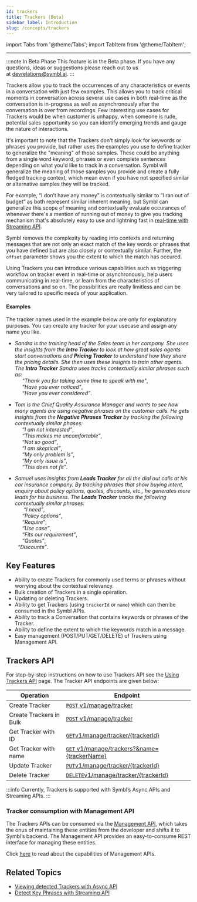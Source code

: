 ```yaml
---
id: trackers
title: Trackers (Beta)
sidebar_label: Introduction
slug: /concepts/trackers
---
```


import Tabs from '@theme/Tabs';
import TabItem from '@theme/TabItem';

---

:::note In Beta Phase
This feature is in the Beta phase. If you have any questions, ideas or suggestions please reach out to us at devrelations@symbl.ai.
:::

Trackers allow you to track the occurrences of any characteristics or events in a conversation with just few examples. This allows you to track critical moments in conversation across several use cases in both real-time as the conversation is in-progress as well as asynchronously after the conversation is over from recordings. Few interesting use cases for Trackers would be when customer is unhappy, when someone is rude, potential sales opportunity so you can identify emerging trends and gauge the nature of interactions. 

It's important to note that the Trackers don't simply look for keywords or phrases you provide, but rather uses the examples you use to define tracker to generalize the "meaning" of those samples. These could be anything from a single word keyword, phrases or even complete sentences depending on what you'd like to track in a conversation. Symbl will generalize the meaning of those samples you provide and create a fully fledged tracking context, which mean even if you have not specified similar or alternative samples they will be tracked. 

For example, “I don’t have any money” is contextually similar to “I ran out of budget” as both represent similar inherent meaning, but Symbl can generalize this scope of meaning and contextually evaluate occurances of whenever there's a mention of running out of money to give you tracking mechanism that's absolutely easy to use and lightning fast in [real-time with Streaming API](/streaming-api/api-reference#using-trackers).

Symbl removes the complexity by reading into contexts and returning messages that are not only an exact match of the key words or phrases that you have defined but are also closely or contextually similar. Further, the `offset` parameter shows you the extent to which the match has occured. 

Using Trackers you can introduce various capabilities such as triggering workflow on tracker event in real-time or asynchronously, help users communicating in real-time, or learn from the characteristics of conversations and so on. The possibilities are really limitless and can be very tailored to specific needs of your application.

#### Examples
The tracker names used in the example below are only for explanatory purposes. You can create any tracker for your usecase and assign any name you like.

- *Sandra is the training head of the Sales team in her company. She uses the insights from the **Intro Tracker** to look at how great sales agents start conversations and **Pricing Tracker** to understand how they share the pricing details. She then uses these insights to train other agents.* 
*The **Intro Tracker** Sandra uses tracks contextually similar phrases such as:*<br/>
&nbsp; &nbsp; &nbsp;*"Thank you for taking some time to speak with me"*,<br/>
&nbsp; &nbsp; &nbsp;*"Have you ever noticed”*,<br/>
&nbsp; &nbsp; &nbsp;*“Have you ever considered”*.<br/>


- *Tom is the Chief Quality Assurance Manager and wants to see how many agents are using negative phrases on the customer calls. He gets insights from the **Negative Phrases Tracker** by tracking the following contextually similar phases:*<br/>
&nbsp; &nbsp; &nbsp;*“I am not interested”*,<br/>
&nbsp; &nbsp; &nbsp;*“This makes me uncomfortable”*,<br/>
&nbsp; &nbsp; &nbsp;*“Not so good”*,<br/>
&nbsp; &nbsp; &nbsp;*“I am skeptical”*,<br/>
&nbsp; &nbsp; &nbsp;*“My only problem is”*,<br/>
&nbsp; &nbsp; &nbsp;*“My only issue is”*,<br/>
&nbsp; &nbsp; &nbsp;*“This does not fit”*.<br/>


- *Samuel uses insights from **Leads Tracker** for all the dial out calls at his car insurance company. By tracking phrases that show buying intent, enquiry about policy options, quotes, discounts, etc., he generates more leads for his business. The **Leads Tracker** tracks the following contextually similar phrases:*<br/>
&nbsp; &nbsp; &nbsp; *“I need”*,<br/>
&nbsp; &nbsp; &nbsp;*“Policy options”*,<br/>
&nbsp; &nbsp; &nbsp;*“Require”*,<br/>
&nbsp; &nbsp; &nbsp;*“Use case”*,<br/>
&nbsp; &nbsp; &nbsp;*“Fits our requirement”*,<br/>
&nbsp; &nbsp; &nbsp;*“Quotes”*,<br/>
&nbsp; *“Discounts”*.

## Key Features

- Ability to create Trackers for commonly used terms or phrases without worrying about the contextual relevancy.
- Bulk creation of Trackers in a single operation.
- Updating or deleting Trackers.
- Ability to get Trackers (using `trackerId` or `name`) which can then be consumed in the Symbl APIs.
- Ability to track a Conversation that contains keywords or phrases of the Tracker. 
- Ability to define the extent to which the keywords match in a message. 
- Easy management (POST/PUT/GET/DELETE) of Trackers using Management API.

## Trackers API 

For step-by-step instructions on how to use Trackers API see the [Using Trackers API](/docs/management-api/trackers/overview) page. The Tracker API endpoints are given below:

Operation  | Endpoint
---------- | -------
Create Tracker | [`POST` v1/manage/tracker](/management-api/trackers/create-tracker)
Create Trackers in Bulk | [`POST` v1/manage/tracker](/management-api/trackers/create-tracker#bulk-create-trackers-api)
Get Tracker with ID| [`GET`v1/manage/tracker/{trackerId}](/management-api/trackers/get-tracker#get-tracker-by-id)
Get Tracker with name | [`GET` v1/manage/trackers?&name={trackerName}](/management-api/trackers/get-tracker#get-tracker)
Update Tracker| [`PUT`v1/manage/tracker/{trackerId}](/management-api/trackers/update-tracker)
Delete Tracker| [`DELETE`v1/manage/tracker/{trackerId}](/management-api/trackers/delete-tracker)

:::info
Currently, Trackers is supported with Symbl’s Async APIs and Streaming APIs.
:::

### Tracker consumption with Management API 

The Trackers APIs can be consumed via the [Management API](/docs/management-api/introduction), which takes the onus of maintaining these entities from the developer and shifts it to Symbl’s backend. The Management API provides an easy-to-consume REST interface for managing these entities. 

Click [here](/docs/management-api/introduction) to read about the capabilities of Management APIs. 

## Related Topics

- [Viewing detected Trackers with Async API](/docs/async-api/code-snippets/track-phrases-in-a-conversation/#view-detected-trackers)
- [Detect Key Phrases with Streaming API](/docs/streamingapi/code-snippets/detect-key-phrases/#ontrackerresponse-json-response-example)
